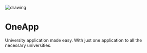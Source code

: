 ![drawing](https://cloud.githubusercontent.com/assets/11028989/11743992/ef2ee308-a014-11e5-8c60-37c2ec594fe0.png)
# OneApp

University application made easy. With just one application to all the necessary universities.
